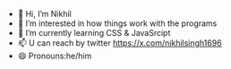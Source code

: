 - 👋 Hi, I’m Nikhil
- 👀 I’m interested in  how things work with the programs
- 🌱 I’m currently learning CSS & JavaSrcipt
- 📫 U can reach by twitter https://x.com/nikhilsingh1696
- 😄 Pronouns:he/him



